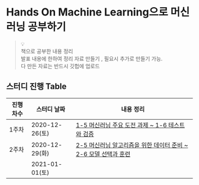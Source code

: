 # Hands On Machine Learning으로 머신러닝 공부하기

> 💡 <br/>
책으로 공부한 내용 정리 <br/>
발표 내용에 한하여 정리 자료 만들기 , 필요시  추가로 만들기 가능.<br/>
다 만든 자료는 반드시 깃헙에 업로드

## 스터디 진행 Table

| 진행차수 | 스터디 날짜    | 내용 정리                                                    |
| -------- | -------------- | ------------------------------------------------------------ |
| 1주차    | 2020-12-26(토) | [1-5 머신러닝 주요 도전 과제 ~ 1-6 테스트와 검증](https://github.com/Juhee-Jeong-SW/hands_on_ML/blob/main/CH1.%20%ED%95%9C%EB%88%88%EC%97%90%20%EB%B3%B4%EB%8A%94%20%EB%A8%B8%EC%8B%A0%EB%9F%AC%EB%8B%9D.md) |
| 2주차    | 2020-12-29(화) | [2-5 머신러닝 알고리즘을 위한 데이터 준비 ~ 2-6 모델 선택과 훈련](https://github.com/Juhee-Jeong-SW/hands_on_ML/blob/main/ch2.%20%EB%A8%B8%EC%8B%A0%EB%9F%AC%EB%8B%9D%20start%20to%20end.ipynb)                                                             |
|          | 2021-01-01(토) |                                                              |

